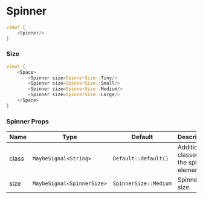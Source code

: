 # Spinner

```rust demo
view! {
    <Spinner/>
}
```

### Size

```rust demo
view! {
    <Space>
        <Spinner size=SpinnerSize::Tiny/>
        <Spinner size=SpinnerSize::Small/>
        <Spinner size=SpinnerSize::Medium/>
        <Spinner size=SpinnerSize::Large/>
    </Space>
}
```

### Spinner Props

| Name  | Type                       | Default               | Description                                 |
| ----- | -------------------------- | --------------------- | ------------------------------------------- |
| class | `MaybeSignal<String>`      | `Default::default()`  | Additional classes for the spinner element. |
| size  | `MaybeSignal<SpinnerSize>` | `SpinnerSize::Medium` | Spinner size.                               |
